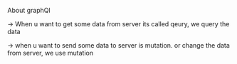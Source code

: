 About graphQl

-> When u want to get some data from server its called qeury, we query the data

-> when u want to send some data to server is mutation. or change the data from server, we use mutation